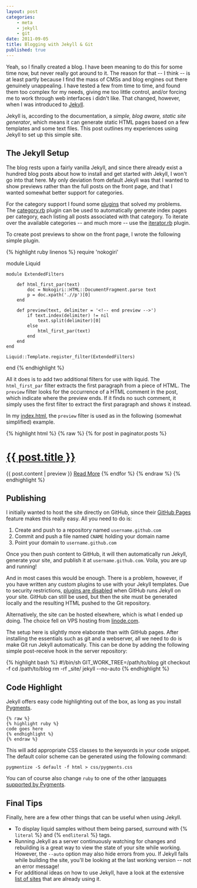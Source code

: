 ```yaml
---
layout: post
categories: 
    - meta
    - jekyll
    - git
date: 2011-09-05
title: Blogging with Jekyll & Git
published: true
---
```


Yeah, so I finally created a blog. 
I have been meaning to do this for some time now, but never really got around to it.
The reason for that -- I think -- is at least partly because I find the mass of CMSs and blog engines out there genuinely unappealing.
I have tested a few from time to time, and found them too complex for my needs, giving me too little control, and/or forcing me to work through web interfaces i didn't like.
That changed, however, when I was introduced to <a href="https://github.com/mojombo/jekyll/wiki">Jekyll</a>.

Jekyll is, according to the documentation, a _simple, blog aware, static site generator_, which means it can generate static HTML pages based on a few templates and some text files.
This post outlines my experiences using Jekyll to set up this simple site.

## The Jekyll Setup

The blog rests upon a fairly vanilla Jekyll, and since there already exist a hundred blog posts about how to install and get started with Jekyll, I won't go into that here.
My only deviation from default Jekyll was that I wanted to show previews rather than the full posts on the front page, and that I wanted somewhat better support for categories.

For the category support I found some <a href="https://github.com/josegonzalez/josediazgonzalez.com/tree/master/_plugins">plugins</a> that solved my problems.
The <a href="https://github.com/josegonzalez/josediazgonzalez.com/blob/a1aadff451241bb5430a0e3665dc04cbdade221d/_plugins/category.rb">category.rb</a> plugin can be used to automatically generate index pages per category, each listing all posts associated with that category.
To iterate over the available categories -- and much more -- use the <a href="https://github.com/josegonzalez/josediazgonzalez.com/blob/a1aadff451241bb5430a0e3665dc04cbdade221d/_plugins/iterator.rb">iterator.rb</a> plugin.

To create post previews to show on the front page, I wrote the following simple plugin.

{% highlight ruby linenos %}
require 'nokogiri'

module Liquid

    module ExtendedFilters

        def html_first_par(text)
            doc = Nokogiri::HTML::DocumentFragment.parse text
            p = doc.xpath('.//p')[0]
        end
        
        def preview(text, delimiter = '<!-- end preview -->')
            if text.index(delimiter) != nil
                text.split(delimiter)[0]
            else
                html_first_par(text)
            end
        end
    end
    
    Liquid::Template.register_filter(ExtendedFilters)

end
{% endhighlight %}

<!-- end preview -->

All it does is to add two additional filters for use with liquid.
The `html_first_par` filter extracts the first paragraph from a piece of HTML.
The `preview` filter looks for the occurrence of a HTML comment in the post, which indicate where the preview ends. 
If it finds no such comment, it simply uses the first filter to extract the first paragraph and shows it instead.

In my <a href="/index.html">index.html</a>, the `preview` filter is used as in the following (somewhat simplified) example.

{% highlight html %}
{% raw %}
{% for post in paginator.posts %}
    <h1><a href="{{ post.url }}">{{ post.title }}</a></h1>
    {{ post.content | preview }}
    <a href="{{ post.url }}">Read More</a>
{% endfor %}
{% endraw %}
{% endhighlight %}

## Publishing

I initially wanted to host the site directly on GitHub, since their <a href="http://pages.github.com/">GitHub Pages</a> feature makes this really easy. 
All you need to do is:

1. Create and push to a repository named `username.github.com`
2. Commit and push a file named `CNAME` holding your domain name
3. Point your domain to `username.github.com`

Once you then push content to GitHub, it will then automatically run Jekyll, generate your site, and publish it at `username.github.com`.
Voila, you are up and running!

And in most cases this would be enough. There is a problem, however, if you have written any custom plugins to use with your Jekyll templates.
Due to security restrictions, <a href="https://github.com/mojombo/jekyll/issues/325">plugins are disabled</a> when GitHub runs Jekyll on your site.
GitHub can still be used, but then the site must be generated locally and the resulting HTML pushed to the Git repository.

Alternatively, the site can be hosted elsewhere, which is what I ended up doing.
The choice fell on VPS hosting from <a href="http://www.linode.com/index.cfm">linode.com</a>.

The setup here is slightly more elaborate than with GitHub pages. 
After installing the essentials such as git and a webserver, all we need to do is make Git run Jekyll automatically.
This can be done by adding the following simple post-receive hook in the server repository:

{% highlight bash %}
    #!/bin/sh
    GIT_WORK_TREE=/path/to/blog git checkout -f
    cd /path/to/blog
    rm -rf _site/
    jekyll --no-auto
{% endhighlight %}


## Code Highlight

Jekyll offers easy code highlighting out of the box, as long as you install <a href="http://pygments.org/">Pygments</a>.

    {% raw %}
    {% highlight ruby %}
    code goes here
    {% endhighlight %}
    {% endraw %}

This will add appropriate CSS classes to the keywords in your code snippet.
The default color scheme can be generated using the following command:

    pygmentize -S default -f html > css/pygments.css

You can of course also change `ruby` to one of the other <a href="http://pygments.org/languages/">languages supported by Pygments</a>.


## Final Tips

Finally, here are a few other things that can be useful when using Jekyll.

*   To display liquid samples without them being parsed, surround with &#123;% `literal` %&#125; and &#123;% `endliteral` %&#125; tags.
*   Running Jekyll as a server continuously watching for changes and rebuilding is a great way to view the state of your site while working. 
    However,  the `--auto` option may also hide errors from you. 
    If Jekyll fails while building the site, you'll be looking at the last working version -- not an error message!
*   For additional ideas on how to use Jekyll, have a look at the extensive <a href="https://github.com/mojombo/jekyll/wiki/Sites">list of sites</a> that are already using it.

